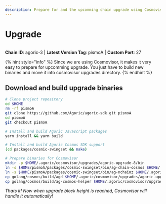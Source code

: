 ```yaml
---
description: Prepare for and the upcomming chain upgrade using Cosmovisor.
---
```


# Upgrade

<figure><img src="https://github.com/takeshi-val/Logo/raw/main/agoric.png" alt=""><figcaption></figcaption></figure>

**Chain ID**: agoric-3 | **Latest Version Tag**: pismoA | **Custom Port**: 27

{% hint style="info" %}
Since we are using Cosmovisor, it makes it very easy to prepare for upcomming upgrade. You just have to build new binaries and move it into cosmovisor upgrades directory.
{% endhint %}

## Download and build upgrade binaries

```bash
# Clone project repository
cd $HOME
rm -rf pismoA
git clone https://github.com/Agoric/agoric-sdk.git pismoA
cd pismoA
git checkout pismoA

# Install and build Agoric Javascript packages
yarn install && yarn build

# Install and build Agoric Cosmos SDK support
(cd packages/cosmic-swingset && make)

# Prepare binaries for Cosmovisor
mkdir -p $HOME/.agoric/cosmovisor/upgrades/agoric-upgrade-8/bin
ln -s $HOME/pismoA/packages/cosmic-swingset/bin/ag-chain-cosmos $HOME/.agoric/cosmovisor/upgrades/agoric-upgrade-8/bin/ag-chain-cosmos
ln -s $HOME/pismoA/packages/cosmic-swingset/bin/ag-nchainz $HOME/.agoric/cosmovisor/upgrades/agoric-upgrade-8/bin/ag-nchainz
cp golang/cosmos/build/agd $HOME/.agoric/cosmovisor/upgrades/agoric-upgrade-8/bin/
cp golang/cosmos/build/ag-cosmos-helper $HOME/.agoric/cosmovisor/upgrades/agoric-upgrade-8/bin/
```

_Thats it! Now when upgrade block height is reached, Cosmovisor will handle it automatically!_
